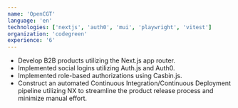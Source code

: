 ```yaml
---
name: 'OpenCGT'
language: 'en'
technologies: ['nextjs', 'auth0', 'mui', 'playwright', 'vitest']
organization: 'codegreen'
experience: '6'
---
```


- Develop B2B products utilizing the Next.js app router.
- Implemented social logins utilizing Auth.js and Auth0.
- Implemented role-based authorizations using Casbin.js.
- Construct an automated Continuous Integration/Continuous Deployment pipeline utilizing NX to streamline the product release process and minimize manual effort.
